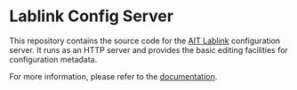 # Lablink Config Server

This repository contains the source code for the [AIT Lablink](https://ait-lablink.readthedocs.io/) configuration server.
It runs as an HTTP server and provides the basic editing facilities for configuration metadata.

For more information, please refer to the [documentation](https://ait-lablink.readthedocs.io/projects/lablink-config-server).